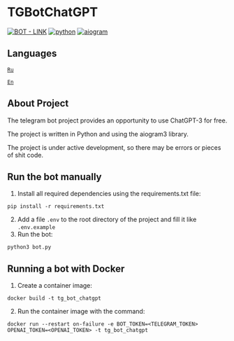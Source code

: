 # TGBotChatGPT

[![BOT - LINK](https://img.shields.io/static/v1?label=BOT&message=LINK&color=229ed9&style=for-the-badge)](https://t.me/verystupidshitBot)
[![python](https://img.shields.io/badge/-Python-346998?style=for-the-badge&labelColor=black&logo=python&logoColor=346998)](#) 
[![aiogram](https://img.shields.io/badge/-Aiogram-009cfb?style=for-the-badge&labelColor=009cfb&logo=aiogram&logoColor=009cfb)](#) 

## Languages
<code>[Ru](README._ru.md)</code>

<code>[En](README.md)</code>

## About Project

The telegram bot project provides an opportunity to use ChatGPT-3 for free.

The project is written in Python and using the aiogram3 library.

The project is under active development, so there may be errors or pieces of shit code.

## Run the bot manually

1. Install all required dependencies using the requirements.txt file:

```
pip install -r requirements.txt
```

2. Add a file `.env` to the root directory of the project and fill it like `.env.example`
3. Run the bot:

```
python3 bot.py
```

## Running a bot with Docker

1. Create a container image:

```
docker build -t tg_bot_chatgpt
```

2. Run the container image with the command:

```
docker run --restart on-failure -e BOT_TOKEN=<TELEGRAM_TOKEN> OPENAI_TOKEN=<OPENAI_TOKEN> -t tg_bot_chatgpt
```